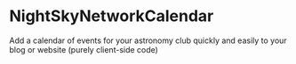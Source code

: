 NightSkyNetworkCalendar
=======================

Add a calendar of events for your astronomy club quickly and easily to your blog or website (purely client-side code)